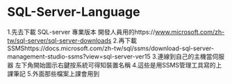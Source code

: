 # SQL-Server-Language
1.先去下載 SQL-server 專業版本 開發人員用的https://www.microsoft.com/zh-tw/sql-server/sql-server-downloads
2.再下載SSMShttps://docs.microsoft.com/zh-tw/sql/ssms/download-sql-server-management-studio-ssms?view=sql-server-ver15
3.連線到自己的主機當伺服器 左下角開始圖示右鍵按系統可得知裝置名稱
4.這些是用SSMS管理工具寫的上課筆記
5.外面那些檔案上課會用到
